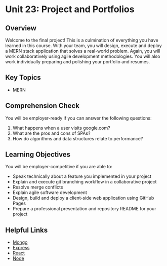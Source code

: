 # Unit 23: Project and Portfolios

## Overview
Welcome to the final project! This is a culmination of everything you have learned in this course. With your team, you will design, execute and deploy a MERN stack application that solves a real-world problem. Again, you will work collaboratively using agile development methodologies. You will also work individually preparing and polishing your portfolio and resumes.

## Key Topics
* MERN

## Comprehension Check
You will be employer-ready if you can answer the following questions:
1. What happens when a user visits google.com?
2. What are the pros and cons of SPAs?
3. How do algorithms and data structures relate to performance?

## Learning Objectives
You will be employer-competitive if you are able to:
* Speak technically about a feature you implemented in your project
* Explain and execute git branching workflow in a collaborative project
* Resolve merge conflicts
* Explain agile software development
* Design, build and deploy a client-side web application using GitHub Pages
* Prepare a professional presentation and repository README for your project

## Helpful Links
* [Mongo](https://docs.mongodb.com/)
* [Express](https://expressjs.com/)
* [React](https://reactjs.org/docs/getting-started.html)
* [Node](https://nodejs.org/en/docs/)
